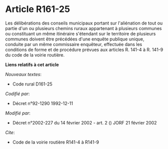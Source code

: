 # Article R161-25

Les délibérations des conseils municipaux portant sur l'aliénation de tout ou partie d'un ou plusieurs chemins ruraux
appartenant à plusieurs communes ou constituant un même itinéraire s'étendant sur le territoire de plusieurs communes doivent
être précédées d'une enquête publique unique, conduite par un même commissaire enquêteur, effectuée dans les conditions de
forme et de procédure prévues aux articles R. 141-4 à R. 141-9 du code de la voirie routière.

**Liens relatifs à cet article**

_Nouveaux textes_:

  - Code rural D161-25

_Codifié par_:

  - Décret n°92-1290 1992-12-11

_Modifié par_:

  - Décret n°2002-227 du 14 février 2002 - art. 2 () JORF 21 février 2002

_Cite_:

  - Code de la voirie routière R141-4 à R141-9
